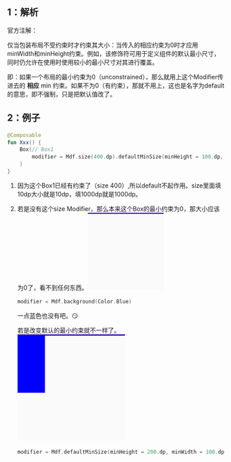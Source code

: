 ## 1：解析

官方注解：

仅当包装布局不受约束时才约束其大小：当传入的相应约束为0时才应用minWidth和minHeight约束。例如，该修饰符可用于定义组件的默认最小尺寸，同时仍允许在使用时使用较小的最小尺寸对其进行覆盖。

即：如果一个布局的最小约束为0（unconstrained），那么就用上这个Modifier传进去的 **相应** min 约束。如果不为0（有约束），那就不用上，这也是名字为default的意思，即不强制，只是把默认值改了。



## 2：例子

```kotlin
@Composable
fun Xxx() {
    Box(// Box1
        modifier = Mdf.size(400.dp).defaultMinSize(minHeight = 100.dp, minWidth = 100.dp).background(Color.Blue)
    ) 
}
```

1. 因为这个Box1已经有约束了（size 400）,所以default不起作用。size里面填10dp大小就是10dp，填1000dp就是1000dp。

2. 若是没有这个size Modifier，那么本来这个Box的最小约束为0，那大小应该为0了，看不到任何东西。<img src="../../../img/ifgjilfjdsf.png" alt="ifgjilfjdsf" style="zoom:33%;" />

   ```kotlin
   modifier = Mdf.background(Color.Blue)
   ```

   一点蓝色也没有吧。:smirk:

   若是改变默认的最小约束就不一样了。<img src="../../../img/odfodsfkj.png" alt="odfodsfkj" style="zoom:50%;" />

   ```kotlin
   modifier = Mdf.defaultMinSize(minHeight = 200.dp, minWidth = 100.dp).background(Color.Blue)
   ```

   